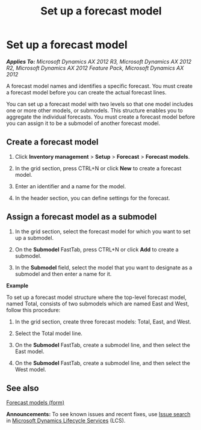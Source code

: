 ﻿---
title: Set up a forecast model
TOCTitle: Set up a forecast model
ms:assetid: b3aed959-6ce8-4f5a-b781-e4e6697d95d4
ms:mtpsurl: https://technet.microsoft.com/en-us/library/Aa572021(v=AX.60)
ms:contentKeyID: 36059072
ms.date: 04/18/2014
mtps_version: v=AX.60
f1_keywords:
- forecast model
- aggregate forecast
- create forecast model
- create forecast submodel
---

# Set up a forecast model 


_**Applies To:** Microsoft Dynamics AX 2012 R3, Microsoft Dynamics AX 2012 R2, Microsoft Dynamics AX 2012 Feature Pack, Microsoft Dynamics AX 2012_

A forecast model names and identifies a specific forecast. You must create a forecast model before you can create the actual forecast lines.

You can set up a forecast model with two levels so that one model includes one or more other models, or submodels. This structure enables you to aggregate the individual forecasts. You must create a forecast model before you can assign it to be a submodel of another forecast model.

## Create a forecast model

1.  Click **Inventory management** \> **Setup** \> **Forecast** \> **Forecast models**.

2.  In the grid section, press CTRL+N or click **New** to create a forecast model.

3.  Enter an identifier and a name for the model.

4.  In the header section, you can define settings for the forecast.

## Assign a forecast model as a submodel

1.  In the grid section, select the forecast model for which you want to set up a submodel.

2.  On the **Submodel** FastTab, press CTRL+N or click **Add** to create a submodel.

3.  In the **Submodel** field, select the model that you want to designate as a submodel and then enter a name for it.

**Example**

To set up a forecast model structure where the top-level forecast model, named Total, consists of two submodels which are named East and West, follow this procedure:

1.  In the grid section, create three forecast models: Total, East, and West.

2.  Select the Total model line.

3.  On the **Submodel** FastTab, create a submodel line, and then select the East model.

4.  On the **Submodel** FastTab, create a submodel line, and then select the West model.

## See also

[Forecast models (form)](https://technet.microsoft.com/en-us/library/aa620573\(v=ax.60\))

  
**Announcements:** To see known issues and recent fixes, use [Issue search](http://go.microsoft.com/fwlink/?linkid=389258) in [Microsoft Dynamics Lifecycle Services](http://go.microsoft.com/fwlink/?linkid=306505) (LCS).

